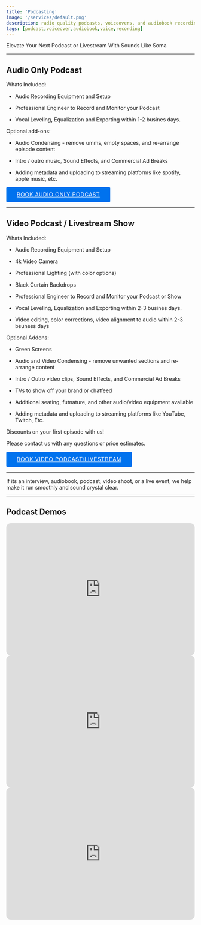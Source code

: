 ```yaml
---
title: 'Podcasting'
image: '/services/default.png'
description: radio quality podcasts, voiceovers, and audiobook recordings.
tags: [podcast,voiceover,audiobook,voice,recording]
---
```


Elevate Your Next Podcast or Livestream With Sounds Like Soma

- - -

## Audio Only Podcast 

Whats Included:

- Audio Recording Equipment and Setup

- Professional Engineer to Record and Monitor your Podcast

- Vocal Leveling, Equalization and Exporting within 1-2 busines days.

Optional add-ons:

- Audio Condensing - remove umms, empty spaces, and re-arrange episode content

- Intro / outro music, Sound Effects, and Commercial Ad Breaks

- Adding metadata and uploading to streaming platforms like spotify, apple music, etc.

<!-- Start Square Appointments Embed code --> <a target="_top" style=" background-color: #0072ee; color: white; height: 40px; text-transform: uppercase; font-family: 'Square Market', 'helvetica neue', helvetica, arial, sans-serif; letter-spacing: 1px; line-height: 38px; padding: 0 28px; border-radius: 3px; font-weight: 500; font-size: 14px; cursor: pointer; display: inline-block; " href="https://squareup.com/appointments/book/52758083-5a1a-4b2d-a710-6687d1641594/8GNV6PJ8WK7YH/services">Book Audio Only Podcast</a> <!-- End Square Appointments Embed code -->

- - -

## Video Podcast / Livestream Show

Whats Included:

- Audio Recording Equipment and Setup

- 4k Video Camera

- Professional Lighting (with color options)

- Black Curtain Backdrops

- Professional Engineer to Record and Monitor your Podcast or Show

- Vocal Leveling, Equalization and Exporting within 2-3 busines days.

- Video editing, color corrections, video alignment to audio within 2-3 bsuness days

Optional Addons:

- Green Screens

- Audio and Video Condensing - remove unwanted sections and re-arrange content

- Intro / Outro video clips, Sound Effects, and Commercial Ad Breaks

- TVs to show off your brand or chatfeed

- Additional seating, futnature, and other audio/video equipment available

- Adding metadata and uploading to streaming platforms like YouTube, Twitch, Etc.

Discounts on your first episode with us!

Please contact us with any questions or price estimates.

<!-- Start Square Appointments Embed code --> <a target="_top" style=" background-color: #0072ee; color: white; height: 40px; text-transform: uppercase; font-family: 'Square Market', 'helvetica neue', helvetica, arial, sans-serif; letter-spacing: 1px; line-height: 38px; padding: 0 28px; border-radius: 3px; font-weight: 500; font-size: 14px; cursor: pointer; display: inline-block; " href="https://checkout.square.site/merchant/9VYHXDGP33NTC/checkout/WHZBQ3NKJAKAXEBI3SVCUC5B?src=embed">Book Video Podcast/Livestream</a> <!-- End Square Appointments Embed code -->

- - -

If its an interview, audiobook, podcast, video shoot, or a live event, we help make it run smoothly and sound crystal clear.

- - -
## Podcast Demos

<iframe style="border-radius:12px" src="https://open.spotify.com/embed/show/1iBOPm1Dr2Y5UEAHwwIldg?utm_source=generator" width="100%" height="352" frameBorder="0" allowfullscreen="" allow="autoplay; clipboard-write; encrypted-media; fullscreen; picture-in-picture" loading="lazy"></iframe>

<iframe style="border-radius:12px" src="https://open.spotify.com/embed/show/2udNwNkHM7RWpT3DbCh9aT?utm_source=generator" width="100%" height="352" frameBorder="0" allowfullscreen="" allow="autoplay; clipboard-write; encrypted-media; fullscreen; picture-in-picture" loading="lazy"></iframe>

<iframe style="border-radius:12px" src="https://open.spotify.com/embed/show/66YG6uMCvQzRkceeNksnVy?utm_source=generator" width="100%" height="352" frameBorder="0" allowfullscreen="" allow="autoplay; clipboard-write; encrypted-media; fullscreen; picture-in-picture" loading="lazy"></iframe>